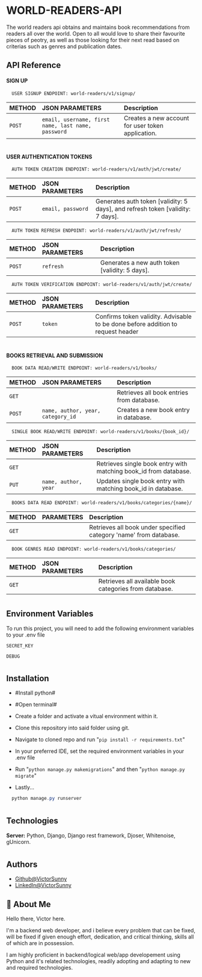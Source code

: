
# WORLD-READERS-API

The world readers api obtains and maintains book recommendations from readers all over the world. Open to all would love to share their favourite pieces of peotry, as well as those looking for their next read based on criterias such as genres and publication dates.


## API Reference

#### SIGN UP

```http
  USER SIGNUP ENDPOINT: world-readers/v1/signup/
```

| METHOD | JSON PARAMETERS     | Description                |
| :-------- | :------- | :------------------------- |
| `POST` | `email, username, first name, last name, password` | Creates a new account for user token application.|

#
#
#### USER AUTHENTICATION  TOKENS

```http
  AUTH TOKEN CREATION ENDPOINT: world-readers/v1/auth/jwt/create/
```

| METHOD | JSON PARAMETERS     | Description                |
| :-------- | :------- | :------------------------- |
| `POST` | `email, password` | Generates auth token [validity: 5 days], and refresh token [validity: 7 days]. |

```http
  AUTH TOKEN REFRESH ENDPOINT: world-readers/v1/auth/jwt/refresh/
```

| METHOD | JSON PARAMETERS     | Description                |
| :-------- | :------- | :------------------------- |
| `POST` | `refresh` | Generates a new auth token [validity: 5 days]. |


```http
  AUTH TOKEN VERIFICATION ENDPOINT: world-readers/v1/auth/jwt/create/
```

| METHOD | JSON PARAMETERS     | Description                |
| :-------- | :------- | :------------------------- |
| `POST` | `token` | Confirms token validity. Advisable to be done before addition to request header|

#
#
#### BOOKS RETRIEVAL AND SUBMISSION

```http
  BOOK DATA READ/WRITE ENDPOINT: world-readers/v1/books/
```

| METHOD | JSON PARAMETERS     | Description                |
| :-------- | :------- | :------------------------- |
| `GET` | | Retrieves all book entries from database.|
| `POST` | `name, author, year, category_id` | Creates a new book entry in database.|


```http
  SINGLE BOOK READ/WRITE ENDPOINT: world-readers/v1/books/{book_id}/
```

| METHOD | JSON PARAMETERS     | Description                |
| :-------- | :------- | :------------------------- |
| `GET` | | Retrieves single book entry with matching book_id from database.|
| `PUT` | `name, author, year` | Updates single book entry with matching book_id in database.|


```http
  BOOKS DATA READ ENDPOINT: world-readers/v1/books/categories/{name}/
```

| METHOD | PARAMETERS     | Description                |
| :-------- | :------- | :------------------------- |
| `GET` | | Retrieves all book under specified category 'name' from database.|


```http
  BOOK GENRES READ ENDPOINT: world-readers/v1/books/categories/
```

| METHOD | JSON PARAMETERS     | Description                |
| :-------- | :------- | :------------------------- |
| `GET` | | Retrieves all available book categories from database.|

#
#

## Environment Variables

To run this project, you will need to add the following environment variables to your .env file

`SECRET_KEY`

`DEBUG`
#
#


## Installation

- #Install python#

- #Open terminal#

- Create a folder and activate a vitual environment within it.

- Clone this repository into said folder using git.

- Navigate to cloned repo and run "`pip install -r requirements.txt`"

- In your preferred IDE, set the required environment variables in your .env file

- Run "`python manage.py makemigrations`" and then "`python manage.py migrate`"

- Lastly...


```powershell
  python manage.py runserver
```
#
#
## Technologies
**Server:**  Python, Django, Django rest framework, Djoser, Whitenoise, gUnicorn.

#

## Authors

- [Github@VictorSunny](https://www.github.com/victorsunny)
- [LinkedIn@VictorSunny](https://www.github.com/victor-sunny-6b06ba220)



## 🚀 About Me
Hello there, Victor here.

I'm a backend web developer, and i believe every problem that can be fixed, will be fixed if given enough effort, dedication, and critical thinking, skills all of which are in possession.

I am highly proficient in backend/logical web/app developement using Python and it's related technologies, readily adopting and adapting to new and required technologies.



